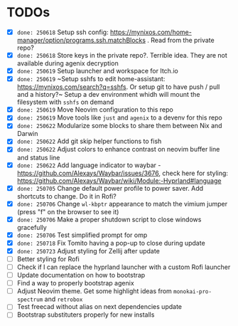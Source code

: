 # TODOs

- [x] `done: 250618` Setup ssh config: https://mynixos.com/home-manager/option/programs.ssh.matchBlocks . Read from the private repo?
- [x] `done: 250618` Store keys in the private repo?. Terrible idea. They are not available during agenix decryption
- [x] `done: 250619` Setup launcher and workspace for Itch.io
- [x] `done: 250619` ~Setup sshfs to edit home-assistant: https://mynixos.com/search?q=sshfs. Or setup git to have push / pull and a history?~
      Setup a dev environment whidh will mount the filesystem with `sshfs` on demand
- [x] `done: 250619` Move Neovim configuration to this repo
- [x] `done: 250619` Move tools like `just` and `agenix` to a devenv for this repo
- [x] `done: 250622` Modularize some blocks to share them between Nix and Darwin
- [x] `done: 250622` Add git skip helper functions to fish
- [x] `done: 250622` Adjust colors to enhance contrast on neovim buffer line and status line
- [x] `done: 250622` Add language indicator to waybar - https://github.com/Alexays/Waybar/issues/3676, check here for styling: https://github.com/Alexays/Waybar/wiki/Module:-Hyprland#language
- [x] `done: 250705` Change default power profile to power saver. Add shortcuts to change. Do it in Rofi?
- [x] `done: 250706` Change `wl-kbptr` appearance to match the vimium jumper (press "f" on the browser to see it)
- [x] `done: 250706` Make a proper shutdown script to close windows gracefully
- [x] `done: 250706` Test simplified prompt for omp
- [x] `done: 250718` Fix Tomito having a pop-up to close during update
- [x] `done: 250723` Adjust styling for Zellij after update
- [ ] Better styling for Rofi
- [ ] Check if I can replace the hyprland launcher with a custom Rofi launcher
- [ ] Update documentation on how to bootstrap
- [ ] Find a way to properly bootstrap agenix
- [ ] Adjust Neovim theme. Get some highlight ideas from `monokai-pro-spectrum` and `retrobox`
- [ ] Test freecad without alias on next dependencies update
- [ ] Bootstrap substituters properly for new installs
